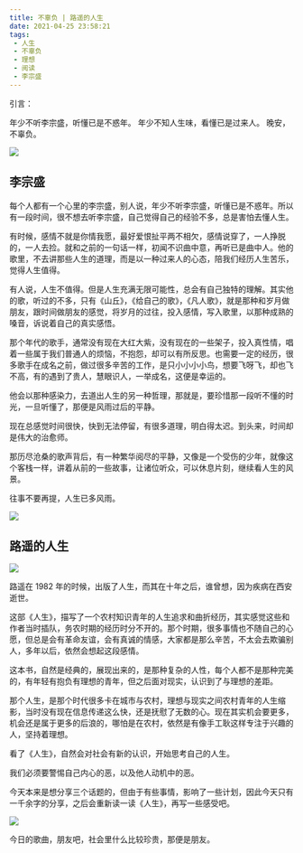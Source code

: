 ```yaml
---
title: 不辜负 | 路遥的人生
date: 2021-04-25 23:58:21
tags: 
 - 人生
 - 不辜负
 - 理想
 - 阅读
 - 李宗盛
---
```


引言：

年少不听李宗盛，听懂已是不惑年。
年少不知人生味，看懂已是过来人。
晚安，不辜负。

![](https://dubuqingfeng.oss-cn-hongkong.aliyuncs.com/blog/life/202104-bugufu-luyaoderensheng-01.webp)

## 李宗盛

每个人都有一个心里的李宗盛，别人说，年少不听李宗盛，听懂已是不惑年。所以有一段时间，很不想去听李宗盛，自己觉得自己的经验不多，总是害怕去懂人生。

有时候，感情不就是你情我愿，最好爱恨扯平两不相欠，感情说穿了，一人挣脱的，一人去捡。就和之前的一句话一样，初闻不识曲中意，再听已是曲中人。他的歌里，不去讲那些人生的道理，而是以一种过来人的心态，陪我们经历人生苦乐，觉得人生值得。

有人说，人生不值得。但是人生充满无限可能性，总会有自己独特的理解。其实他的歌，听过的不多，只有《山丘》，《给自己的歌》，《凡人歌》，就是那种和岁月做朋友，跟时间做朋友的感觉，将岁月的过往，投入感情，写入歌里，以那种成熟的嗓音，诉说着自己的真实感悟。

那个年代的歌手，通常没有现在大红大紫，没有现在的一些架子，投入真性情，唱着一些属于我们普通人的烦恼，不抱怨，却可以有所反思。也需要一定的经历，很多歌手在成名之前，做过很多辛苦的工作，是只小小小小鸟，想要飞呀飞，却也飞不高，有的遇到了贵人，慧眼识人，一举成名，这便是幸运的。

他会以那种感染力，去道出人生的另一种哲理，那就是，要珍惜那一段听不懂的时光，一旦听懂了，那便是风雨过后的平静。

现在总感觉时间很快，快到无法停留，有很多道理，明白得太迟。到头来，时间却是伟大的治愈师。

那历尽沧桑的歌声背后，有一种繁华阅尽的平静，又像是一个受伤的少年，就像这个客栈一样，讲着从前的一些故事，让诸位听众，可以休息片刻，继续看人生的风景。

往事不要再提，人生已多风雨。

![](https://dubuqingfeng.oss-cn-hongkong.aliyuncs.com/blog/life/202104-bugufu-luyaoderensheng-02.webp)

## 路遥的人生

![](https://dubuqingfeng.oss-cn-hongkong.aliyuncs.com/blog/life/202104-bugufu-luyaoderensheng-03.webp)

路遥在 1982 年的时候，出版了人生，而其在十年之后，谁曾想，因为疾病在西安逝世。

这部《人生》，描写了一个农村知识青年的人生追求和曲折经历，其实感觉这些和作者当时插队，务农时期的经历时分不开的。那个时期，很多事情也不随自己的心愿，但总是会有革命友谊，会有真诚的情感，大家都是那么辛苦，不太会去欺骗别人，多年以后，依然会想起这段感情。

这本书，自然是经典的，展现出来的，是那种复杂的人性，每个人都不是那种完美的，有年轻有抱负有理想的青年，但之后面对现实，认识到了与理想的差距。

那个人生，是那个时代很多卡在城市与农村，理想与现实之间农村青年的人生缩影，当时没有现在信息传递这么快，还是抚慰了无数的心。现在其实机会要更多，机会还是属于更多的后浪的，哪怕是在农村，依然是有像手工耿这样专注于兴趣的人，坚持着理想。

看了《人生》，自然会对社会有新的认识，开始思考自己的人生。

我们必须要警惕自己内心的恶，以及他人动机中的恶。

今天本来是想分享三个话题的，但由于有些事情，影响了一些计划，因此今天只有一千余字的分享，之后会重新读一读《人生》，再写一些感受吧。

![](https://dubuqingfeng.oss-cn-hongkong.aliyuncs.com/blog/life/202104-bugufu-luyaoderensheng-04.webp)

今日的歌曲，朋友吧，社会里什么比较珍贵，那便是朋友。
